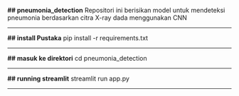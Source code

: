 **## pneumonia_detection**
Repositori ini berisikan model untuk mendeteksi pneumonia berdasarkan citra X-ray dada menggunakan CNN

---

**## install Pustaka**
pip install -r requirements.txt

---

**## masuk ke direktori**
cd pneumonia_detection

---

**## running streamlit**
streamlit run app.py

---
